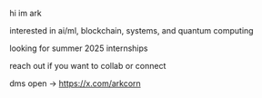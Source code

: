 hi im ark

interested in ai/ml, blockchain, systems, and quantum computing

looking for summer 2025 internships

reach out if you want to collab or connect

dms open -> https://x.com/arkcorn
<!--
**arkcorn/arkcorn** is a ✨ _special_ ✨ repository because its `README.md` (this file) appears on your GitHub profile.

Here are some ideas to get you started:

- 🔭 I’m currently working on ...
- 🌱 I’m currently learning ...
- 👯 I’m looking to collaborate on ...
- 🤔 I’m looking for help with ...
- 💬 Ask me about ...
- 📫 How to reach me: ...
- 😄 Pronouns: ...
- ⚡ Fun fact: ...
-->
